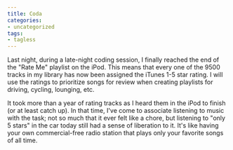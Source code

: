 ```yaml
---
title: Coda
categories:
- uncategorized
tags:
- tagless
---
```


Last night, during a late-night coding session, I finally reached the end of the "Rate Me" playlist on the iPod.  This means that every one of the 9500 tracks in my library has now been assigned the iTunes 1-5 star rating.  I will use the ratings to prioritize songs for review when creating playlists for driving, cycling, lounging, etc.

It took more than a year of rating tracks as I heard them in the iPod to finish (or at least catch up).  In that time, I've come to associate listening to music with the task; not so much that it ever felt like a chore, but listening to "only 5 stars" in the car today still had a sense of liberation to it.  It's like having your own commercial-free radio station that plays only your favorite songs of all time.
